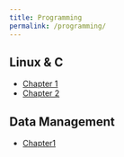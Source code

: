 ```yaml
---
title: Programming
permalink: /programming/
---
```


## Linux & C

- [Chapter 1](/lectures/c_chapter1/)
- [Chapter 2](/lectures/c_chapter2/)

## Data Management

- [Chapter1](/lectures/data_chapter1/)

